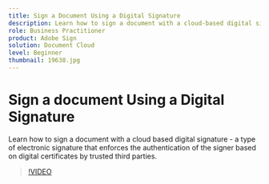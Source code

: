 ```yaml
---
title: Sign a Document Using a Digital Signature
description: Learn how to sign a document with a cloud-based digital signature
role: Business Practitioner
product: Adobe Sign
solution: Document Cloud
level: Beginner
thumbnail: 19638.jpg
---
```


# Sign a document Using a Digital Signature

Learn how to sign a document with a cloud based digital signature - a type of electronic signature that enforces the authentication of the signer based on digital certificates by trusted third parties.

>[!VIDEO](https://video.tv.adobe.com/v/19638?hidetitle=true)